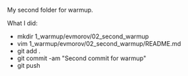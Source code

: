 My second folder for warmup.

What I did:
* mkdir 1_warmup/evmorov/02_second_warmup
* vim 1_warmup/evmorov/02_second_warmup/README.md
* git add .
* git commit -am "Second commit for warmup"
* git push
